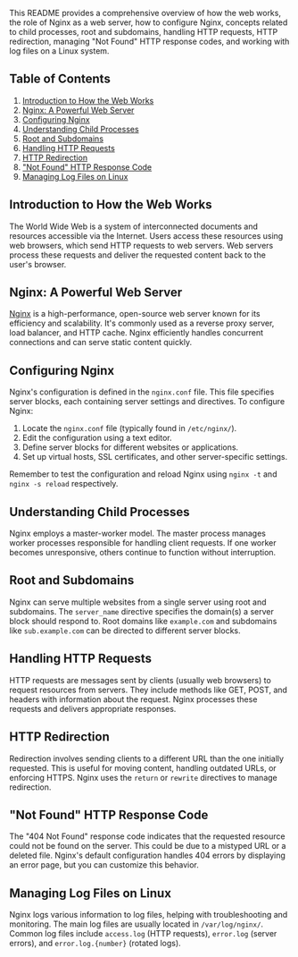 This README provides a comprehensive overview of how the web works, the role of Nginx as a web server, how to configure Nginx, concepts related to child processes, root and subdomains, handling HTTP requests, HTTP redirection, managing "Not Found" HTTP response codes, and working with log files on a Linux system.

## Table of Contents

1. [Introduction to How the Web Works](#introduction-to-how-the-web-works)
2. [Nginx: A Powerful Web Server](#nginx-a-powerful-web-server)
3. [Configuring Nginx](#configuring-nginx)
4. [Understanding Child Processes](#understanding-child-processes)
5. [Root and Subdomains](#root-and-subdomains)
6. [Handling HTTP Requests](#handling-http-requests)
7. [HTTP Redirection](#http-redirection)
8. ["Not Found" HTTP Response Code](#not-found-http-response-code)
9. [Managing Log Files on Linux](#managing-log-files-on-linux)

## Introduction to How the Web Works

The World Wide Web is a system of interconnected documents and resources accessible via the Internet. Users access these resources using web browsers, which send HTTP requests to web servers. Web servers process these requests and deliver the requested content back to the user's browser.

## Nginx: A Powerful Web Server

[Nginx](https://www.nginx.com/) is a high-performance, open-source web server known for its efficiency and scalability. It's commonly used as a reverse proxy server, load balancer, and HTTP cache. Nginx efficiently handles concurrent connections and can serve static content quickly.

## Configuring Nginx

Nginx's configuration is defined in the `nginx.conf` file. This file specifies server blocks, each containing server settings and directives. To configure Nginx:

1. Locate the `nginx.conf` file (typically found in `/etc/nginx/`).
2. Edit the configuration using a text editor.
3. Define server blocks for different websites or applications.
4. Set up virtual hosts, SSL certificates, and other server-specific settings.

Remember to test the configuration and reload Nginx using `nginx -t` and `nginx -s reload` respectively.

## Understanding Child Processes

Nginx employs a master-worker model. The master process manages worker processes responsible for handling client requests. If one worker becomes unresponsive, others continue to function without interruption.

## Root and Subdomains

Nginx can serve multiple websites from a single server using root and subdomains. The `server_name` directive specifies the domain(s) a server block should respond to. Root domains like `example.com` and subdomains like `sub.example.com` can be directed to different server blocks.

## Handling HTTP Requests

HTTP requests are messages sent by clients (usually web browsers) to request resources from servers. They include methods like GET, POST, and headers with information about the request. Nginx processes these requests and delivers appropriate responses.

## HTTP Redirection

Redirection involves sending clients to a different URL than the one initially requested. This is useful for moving content, handling outdated URLs, or enforcing HTTPS. Nginx uses the `return` or `rewrite` directives to manage redirection.

## "Not Found" HTTP Response Code

The "404 Not Found" response code indicates that the requested resource could not be found on the server. This could be due to a mistyped URL or a deleted file. Nginx's default configuration handles 404 errors by displaying an error page, but you can customize this behavior.

## Managing Log Files on Linux

Nginx logs various information to log files, helping with troubleshooting and monitoring. The main log files are usually located in `/var/log/nginx/`. Common log files include `access.log` (HTTP requests), `error.log` (server errors), and `error.log.{number}` (rotated logs).
